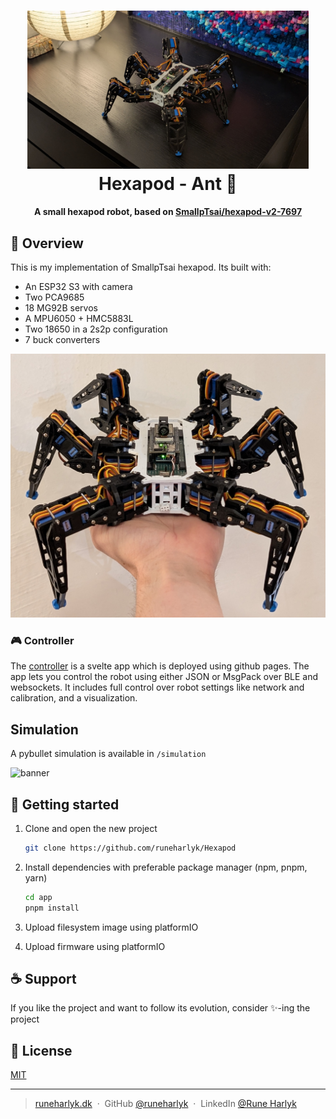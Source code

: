 <div align="center">
  <h1>
    <a href="https://github.com/runeharlyk/Hexapod">
      <img src="assets/banner.jpg" alt="Hexapod" width="450">
    </a>
    <br />  
    Hexapod - Ant 🐜
  </h1>
  <h4>A small hexapod robot, based on <a href="https://github.com/SmallpTsai/hexapod-v2-7697">SmallpTsai/hexapod-v2-7697</a></h4>

<!-- [![Frontend Tests](https://github.com/runeharlyk/Hexapod/actions/workflows/frontend-tests.yml/badge.svg)](https://github.com/runeharlyk/Hexapod/actions/workflows/frontend-tests.yml)
[![PlatformIO CI](https://github.com/runeharlyk/Hexapod/actions/workflows/embedded-build.yml/badge.svg)](https://github.com/runeharlyk/Hexapod/actions/workflows/embedded-build.yml) -->

</div>

## 📜 Overview

This is my implementation of SmallpTsai hexapod.
Its built with:

- An ESP32 S3 with camera
- Two PCA9685
- 18 MG92B servos
- A MPU6050 + HMC5883L
- Two 18650 in a 2s2p configuration
- 7 buck converters


![spider pose](assets/spider_pose.jpg)

### 🎮 Controller

The [controller](https://runeharlyk.github.io/Hexapod/) is a svelte app which is deployed using github pages.
The app lets you control the robot using either JSON or MsgPack over BLE and websockets.
It includes full control over robot settings like network and calibration, and a visualization.

## Simulation

A pybullet simulation is available in `/simulation`

![banner](assets/bullet.gif)

## 🔮 Getting started

1. Clone and open the new project

   ```sh
   git clone https://github.com/runeharlyk/Hexapod
   ```

1. Install dependencies with preferable package manager (npm, pnpm, yarn)

   ```sh
   cd app
   pnpm install
   ```

1. Upload filesystem image using platformIO

1. Upload firmware using platformIO

## ☕ Support

If you like the project and want to follow its evolution, consider ✨-ing the project

## 📃 License

[MIT](LICENSE.md)

---

> [runeharlyk.dk](https://runeharlyk.dk) &nbsp;&middot;&nbsp;
> GitHub [@runeharlyk](https://github.com/runeharlyk) &nbsp;&middot;&nbsp;
> LinkedIn [@Rune Harlyk](https://www.linkedin.com/in/rune-harlyk/)
